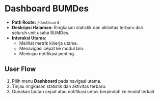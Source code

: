 # Dashboard BUMDes

- **Path Route:** `/dashboard`
- **Deskripsi Halaman:** Ringkasan statistik dan aktivitas terbaru dari seluruh unit usaha BUMDes.
- **Interaksi Utama:**
  - Melihat metrik kinerja utama.
  - Menavigasi cepat ke modul lain.
  - Meninjau notifikasi penting.

## User Flow

1. Pilih menu **Dashboard** pada navigasi utama.
2. Tinjau ringkasan statistik dan aktivitas terbaru.
3. Gunakan tautan cepat atau notifikasi untuk berpindah ke modul terkait.
